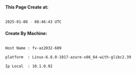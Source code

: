 
   
#### This Page Create at:

```bash

2025-01-08 - 08:46:43 UTC

```

#### Create By Machine:

```bash

Host Name : fv-az2032-609

platform  : Linux-6.8.0-1017-azure-x86_64-with-glibc2.39

Ip Local  : 10.1.0.92

```

